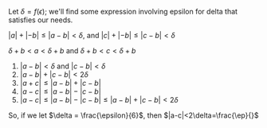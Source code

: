 Let $\delta = f(\epsilon)$; we'll find some expression involving epsilon for delta that satisfies our needs. 

$|a|+|-b|\leq|a-b|<\delta$, and $|c|+|-b|\leq|c-b|<\delta$ 

$\delta+b<a<\delta+b$ and $\delta+b<c<\delta+b$

1. $|a-b|<\delta$ and $|c-b|<\delta$
2. $|a-b|+|c-b|<2\delta$
3. $|a+c|\leq|a-b|+|c-b|$
4. $|a-c|\leq |a-b|-|c-b|$
5.  $|a-c|\leq |a-b|-|c-b|\leq|a-b|+|c-b|<2\delta$

So, if we let $\delta = \frac{\epsilon}{6}$, then $|a-c|<2\delta=\frac{\ep}{}$